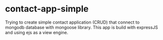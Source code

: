 # contact-app-simple

Trying to create simple contact application (CRUD) that connect to mongodb database with mongoose library. This app is build with expressJS and using ejs as a view engine. 
